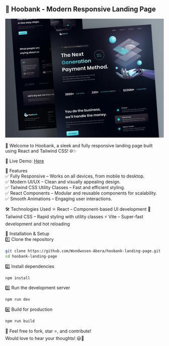## 🌟 Hoobank - Modern Responsive Landing Page

![Hoobank Desktop Demo](./website-demo-image/Hoobank.png "Desktop Demo")

🚀 Welcome to Hoobank, a sleek and fully responsive landing page built using React and Tailwind CSS! 🌐✨

🔗 Live Demo: [Here](https://hoobankhome.netlify.app/)

📌 Features  
✅ Fully Responsive – Works on all devices, from mobile to desktop.  
✅ Modern UI/UX – Clean and visually appealing design.  
✅ Tailwind CSS Utility Classes – Fast and efficient styling.  
✅ React Components – Modular and reusable components for scalability.  
✅ Smooth Animations – Engaging user interactions.

🛠️ Technologies Used
⚛️ React – Component-based UI development
🎨 Tailwind CSS – Rapid styling with utility classes
⚡ Vite – Super-fast development and hot reloading

🚀 Installation & Setup  
1️⃣ Clone the repository

```bash
git clone https://github.com/Wondwosen-Abera/hoobank-landing-page.git
cd hoobank-landing-page
```

2️⃣ Install dependencies

```bash
npm install
```

3️⃣ Run the development server

```bash
npm run dev
```

4️⃣ Build for production

```bash
npm run build
```

👏 Feel free to fork, star ⭐, and contribute!  
Would love to hear your thoughts! 😃🚀

